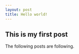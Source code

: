 ```yaml
---
layout: post
title: Hello world!
---
```


## This is my first post
The following posts are following.